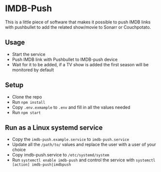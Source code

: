 # IMDB-Push

This is a little piece of software that makes it possible to push IMDB links with pushbullet to add the
related show/movie to Sonarr or Couchpotato.

## Usage

 - Start the service
 - Push IMDB link with Pushbullet to IMDB-push device
 - Wait for it to be added, if a TV show is added the first season will be monitored by default

## Setup

 - Clone the repo
 - Run `npm install`
 - Copy `.env.exmample` to `.env` and fill in all the values needed
 - Run `npm start`

## Run as a Linux systemd service

 - Copy the `imdb-push.example.service` to `imdb-push.service`
 - Update all the `/path/to/` values and replace the user with a user of your choice
 - Copy imdb-push.service to `/etc/systemd/system`
 - Run `systemctl enable imdb-push` and control the service with `systemctl [action] imdb-push|imdbpush`
